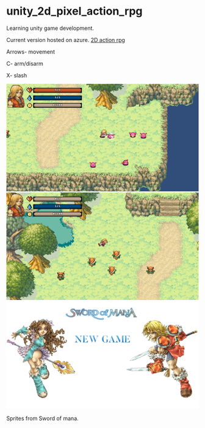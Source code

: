 # unity_2d_pixel_action_rpg
Learning unity game development.

Current version hosted on azure.
[2D action rpg](https://2darpg.azurewebsites.net/)

Arrows- movement

C- arm/disarm

X- slash

![2d action rpg](https://github.com/DawidNowak/unity_2d_pixel_action_rpg/blob/master/Assets/Resources/Screenshots/screenshot_1.png)
![2d action rpg](https://github.com/DawidNowak/unity_2d_pixel_action_rpg/blob/master/Assets/Resources/Screenshots/screenshot_2.png)
![2d action rpg](https://github.com/DawidNowak/unity_2d_pixel_action_rpg/blob/master/Assets/Resources/Screenshots/Main_menu.png)

Sprites from Sword of mana.